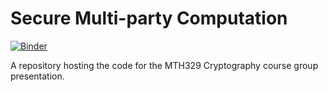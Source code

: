 # Secure Multi-party Computation

[![Binder](https://mybinder.org/badge_logo.svg)](https://mybinder.org/v2/gh/0Art0/SecureMultipartyComputation/08dd5dd01f7a483ba2862f52426e42793a090328)

A repository hosting the code for the MTH329 Cryptography course group presentation.
